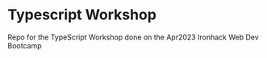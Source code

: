 # Typescript Workshop
Repo for the TypeScript Workshop done on the Apr2023 Ironhack Web Dev Bootcamp
